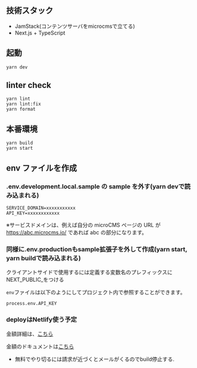 ## 技術スタック
* JamStack(コンテンツサーバをmicrocmsで立てる)
* Next.js + TypeScript

## 起動

```
yarn dev
```

## linter check

```
yarn lint
yarn lint:fix
yarn format
```

## 本番環境
```
yarn build
yarn start
```

## env ファイルを作成

### .env.development.local.sample の sample を外す(yarn devで読み込まれる)

```
SERVICE_DOMAIN=xxxxxxxxxxx
API_KEY=xxxxxxxxxxxx
```

※サービスドメインは、例えば自分の microCMS ページの URL が https://abc.microcms.io/ であれば abc の部分になります。

### 同様に.env.productionもsample拡張子を外して作成(yarn start, yarn buildで読み込まれる)

クライアントサイドで使用するには定義する変数名のプレフィックスにNEXT_PUBLIC_をつける

`env`ファイルは以下のようにしてプロジェクト内で参照することができます。

```
process.env.API_KEY
```

### deployはNetlify使う予定

金額詳細は、[こちら](https://www.netlify.com/pricing/)

金額のドキュメントは[こちら](https://docs.netlify.com/accounts-and-billing/billing-faq/)

* 無料でやり切るには請求が近づくとメールがくるのでbuild停止する.
